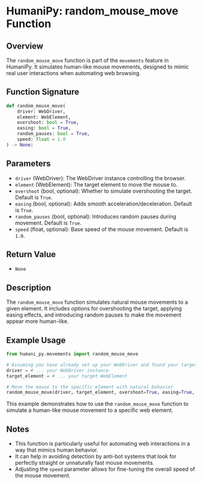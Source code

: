 # HumaniPy: random_mouse_move Function

## Overview

The `random_mouse_move` function is part of the `movements` feature in HumaniPy. It simulates human-like mouse movements, designed to mimic real user interactions when automating web browsing.

## Function Signature

```python
def random_mouse_move(
    driver: WebDriver,
    element: WebElement,
    overshoot: bool = True,
    easing: bool = True,
    random_pauses: bool = True,
    speed: float = 1.0
) -> None:
```

## Parameters

- `driver` (WebDriver): The WebDriver instance controlling the browser.
- `element` (WebElement): The target element to move the mouse to.
- `overshoot` (bool, optional): Whether to simulate overshooting the target. Default is `True`.
- `easing` (bool, optional): Adds smooth acceleration/deceleration. Default is `True`.
- `random_pauses` (bool, optional): Introduces random pauses during movement. Default is `True`.
- `speed` (float, optional): Base speed of the mouse movement. Default is `1.0`.

## Return Value

- `None`

## Description

The `random_mouse_move` function simulates natural mouse movements to a given element. It includes options for overshooting the target, applying easing effects, and introducing random pauses to make the movement appear more human-like.

## Example Usage

```python
from humani_py.movements import random_mouse_move

# Assuming you have already set up your WebDriver and found your target element
driver = # ... your WebDriver instance
target_element = # ... your target WebElement

# Move the mouse to the specific element with natural behavior
random_mouse_move(driver, target_element, overshoot=True, easing=True, random_pauses=True, speed=1.0)
```

This example demonstrates how to use the `random_mouse_move` function to simulate a human-like mouse movement to a specific web element.

## Notes

- This function is particularly useful for automating web interactions in a way that mimics human behavior.
- It can help in avoiding detection by anti-bot systems that look for perfectly straight or unnaturally fast mouse movements.
- Adjusting the `speed` parameter allows for fine-tuning the overall speed of the mouse movement.